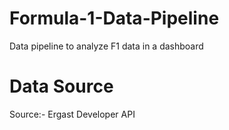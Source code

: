 # Formula-1-Data-Pipeline
Data pipeline to analyze F1 data in a dashboard

# Data Source

Source:- Ergast Developer API